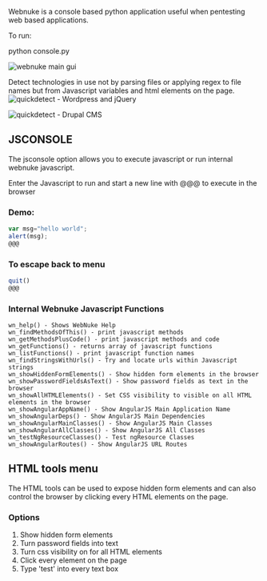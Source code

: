 Webnuke is a console based python application useful when pentesting web based applications.

To run:

python console.py

![webnuke main gui](http://bugbound.co.uk/sites/default/files/webnuke%20mainscreen.png?19)

Detect technologies in use not by parsing files or applying regex to file names but from Javascript variables and html elements on the page.
![quickdetect - Wordpress and jQuery](http://bugbound.co.uk/sites/default/files/webnuke-quickdetect.png)

![quickdetect - Drupal CMS](http://bugbound.co.uk/sites/default/files/webnuke-drupal.png)



## JSCONSOLE

The jsconsole option allows you to execute javascript or run internal webnuke javascript.

Enter the Javascript to run and start a new line with @@@ to execute in the browser

### Demo:
```javascript
var msg="hello world";
alert(msg);
@@@
```

### To escape back to menu
```javascript
quit()
@@@
```


### Internal Webnuke Javascript Functions
```
wn_help() - Shows WebNuke Help
wn_findMethodsOfThis() - print javascript methods
wn_getMethodsPlusCode() - print javascript methods and code
wn_getFunctions() - returns array of javascript functions
wn_listFunctions() - print javascript function names
wn_findStringsWithUrls() - Try and locate urls within Javascript strings
wn_showHiddenFormElements() - Show hidden form elements in the browser
wn_showPasswordFieldsAsText() - Show password fields as text in the browser
wn_showAllHTMLElements() - Set CSS visibility to visible on all HTML elements in the browser
wn_showAngularAppName() - Show AngularJS Main Application Name
wn_showAngularDeps() - Show AngularJS Main Dependencies
wn_showAngularMainClasses() - Show AngularJS Main Classes
wn_showAngularAllClasses() - Show AngularJS All Classes
wn_testNgResourceClasses() - Test ngResource Classes
wn_showAngularRoutes() - Show AngularJS URL Routes
```

## HTML tools menu

The HTML tools can be used to expose hidden form elements and can also control the browser by clicking every HTML elements on the page. 
                                        
### Options                                                                        
1. Show hidden form elements                                    
2. Turn password fields into text                                         
3. Turn css visibility on for all HTML elements                           
4. Click every element on the page                                        
5. Type 'test' into every text box
